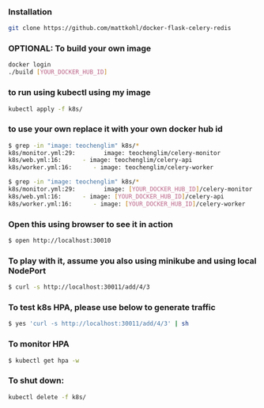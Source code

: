 ### Installation

```bash
git clone https://github.com/mattkohl/docker-flask-celery-redis

```

### OPTIONAL: To build your own image

```bash
docker login
./build [YOUR_DOCKER_HUB_ID]

```

### to run using kubectl using my image
```bash
kubectl apply -f k8s/

```

### to use your own replace it with your own docker hub id
```bash
$ grep -in "image: teochenglim" k8s/*
k8s/monitor.yml:29:        image: teochenglim/celery-monitor
k8s/web.yml:16:      - image: teochenglim/celery-api
k8s/worker.yml:16:      - image: teochenglim/celery-worker

$ grep -in "image: teochenglim" k8s/*
k8s/monitor.yml:29:        image: [YOUR_DOCKER_HUB_ID]/celery-monitor
k8s/web.yml:16:      - image: [YOUR_DOCKER_HUB_ID]/celery-api
k8s/worker.yml:16:      - image: [YOUR_DOCKER_HUB_ID]/celery-worker

```

### Open this using browser to see it in action

```bash
$ open http://localhost:30010

```

### To play with it, assume you also using minikube and using local NodePort

```bash
$ curl -s http://localhost:30011/add/4/3

```

### To test k8s HPA, please use below to generate traffic

```bash
$ yes 'curl -s http://localhost:30011/add/4/3' | sh

```

### To monitor HPA

```bash
$ kubectl get hpa -w

```

### To shut down:

```bash
kubectl delete -f k8s/

```
